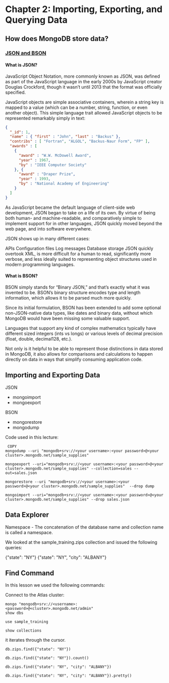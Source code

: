 # Chapter 2: Importing, Exporting, and Querying Data
## How does MongoDB store data?

### [JSON and BSON](https://www.mongodb.com/json-and-bson)

#### What is JSON?
JavaScript Object Notation, more commonly known as JSON, was defined as part of the JavaScript language in the early 2000s by JavaScript creator Douglas Crockford, though it wasn’t until 2013 that the format was officially specified.

JavaScript objects are simple associative containers, wherein a string key is mapped to a value (which can be a number, string, function, or even another object). This simple language trait allowed JavaScript objects to be represented remarkably simply in text:
```JSON
{
  "_id": 1,
  "name" : { "first" : "John", "last" : "Backus" },
  "contribs" : [ "Fortran", "ALGOL", "Backus-Naur Form", "FP" ],
  "awards" : [
    {
      "award" : "W.W. McDowell Award",
      "year" : 1967,
      "by" : "IEEE Computer Society"
    }, {
      "award" : "Draper Prize",
      "year" : 1993,
      "by" : "National Academy of Engineering"
    }
  ]
}
```

As JavaScript became the default language of client-side web development, JSON began to take on a life of its own. By virtue of being both human- and machine-readable, and comparatively simple to implement support for in other languages, JSON quickly moved beyond the web page, and into software everywhere.

JSON shows up in many different cases:

APIs
Configuration files
Log messages
Database storage
JSON quickly overtook XML, is more difficult for a human to read, significantly more verbose, and less ideally suited to representing object structures used in modern programming languages.

#### What is BSON?
BSON simply stands for “Binary JSON,” and that’s exactly what it was invented to be. BSON’s binary structure encodes type and length information, which allows it to be parsed much more quickly.

Since its initial formulation, BSON has been extended to add some optional non-JSON-native data types, like dates and binary data, without which MongoDB would have been missing some valuable support.

Languages that support any kind of complex mathematics typically have different sized integers (ints vs longs) or various levels of decimal precision (float, double, decimal128, etc.).

Not only is it helpful to be able to represent those distinctions in data stored in MongoDB, it also allows for comparisons and calculations to happen directly on data in ways that simplify consuming application code.

## Importing and Exporting Data
JSON
* mongoimport
* mongoexport

BSON
* mongorestore
* mongodump

Code used in this lecture:
```SHELL
 COPY
mongodump --uri "mongodb+srv://<your username>:<your password>@<your cluster>.mongodb.net/sample_supplies"

mongoexport --uri="mongodb+srv://<your username>:<your password>@<your cluster>.mongodb.net/sample_supplies" --collection=sales --out=sales.json

mongorestore --uri "mongodb+srv://<your username>:<your password>@<your cluster>.mongodb.net/sample_supplies"  --drop dump

mongoimport --uri="mongodb+srv://<your username>:<your password>@<your cluster>.mongodb.net/sample_supplies" --drop sales.json
```

## Data Explorer
Namespace - The concatenation of the database name and collection name is called a namespace.

We looked at the sample_training.zips collection and issued the following queries:

{"state": "NY"}
{"state": "NY", "city": "ALBANY"}

## Find Command
In this lesson we used the following commands:

Connect to the Atlas cluster:
```SHELL
mongo "mongodb+srv://<username>:<password>@<cluster>.mongodb.net/admin"
show dbs

use sample_training

show collections
```
it iterates through the cursor.
```SHELL
db.zips.find({"state": "NY"})

db.zips.find({"state": "NY"}).count()

db.zips.find({"state": "NY", "city": "ALBANY"})

db.zips.find({"state": "NY", "city": "ALBANY"}).pretty()
```

